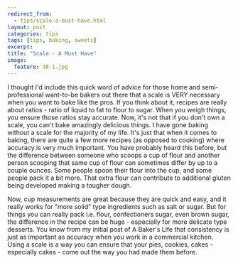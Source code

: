 ---redirect_from:   - tips/scale-a-must-have.html
layout: post
categories: tips
tags: [tips, baking, sweets]
excerpt: 
title: "Scale - A Must Have"
image:
  feature: 38-1.jpg
---

I thought I'd include this quick word of advice for those home and semi-professional want-to-be bakers out there that a scale is VERY necessary when you want to bake like the pros.  If you think about it, recipes are really about ratios - ratio of liquid to fat to flour to sugar. When you weigh things, you ensure those ratios stay accurate.  Now, it's not that if you don't own a scale, you can't bake amazingly delicious things.  I have gone baking without a scale for the majority of my life.  It's just that when it comes to baking, there are quite a few more recipes (as opposed to cooking) where accuracy is very much important.  You have probably heard this before, but the difference between someone who scoops a cup of flour and another person scooping that same cup of flour can sometimes differ by up to a couple ounces.  Some people spoon their flour into the cup, and some people pack it a bit more.  That extra flour can contribute to additional gluten being developed making a tougher dough.  

Now, cup measurements are great because they are quick and easy, and it really works for "more solid" type ingredients such as salt or sugar.  But for things you can really pack i.e. flour, confectioners sugar, even brown sugar, the difference in the recipe can be huge - especially for more delicate type desserts.  You know from my initial post of A Baker's Life that consistency is just as important as accuracy when you work in a commercial kitchen.  Using a scale is a way you can ensure that your pies, cookies, cakes - especially cakes - come out the way you had made them before. 